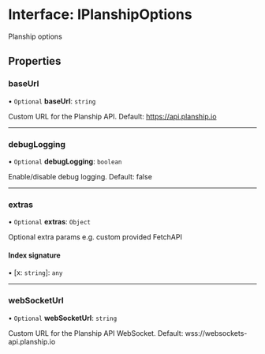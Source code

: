 # Interface: IPlanshipOptions

Planship options

## Properties

### baseUrl

• `Optional` **baseUrl**: `string`

Custom URL for the Planship API. Default: https://api.planship.io

___

### debugLogging

• `Optional` **debugLogging**: `boolean`

Enable/disable debug logging. Default: false

___

### extras

• `Optional` **extras**: `Object`

Optional extra params e.g. custom provided FetchAPI

#### Index signature

▪ [x: `string`]: `any`

___

### webSocketUrl

• `Optional` **webSocketUrl**: `string`

Custom URL for the Planship API WebSocket. Default: wss://websockets-api.planship.io
